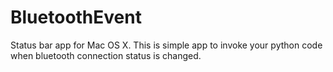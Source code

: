 # BluetoothEvent
Status bar app for Mac OS X. This is simple app to invoke your python code when bluetooth connection status is changed.
